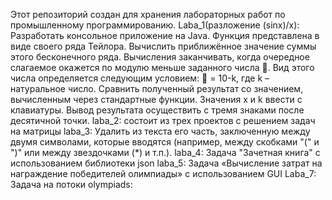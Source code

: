 Этот репозиторий создан для хранения лабораторных работ по промышленному программированию.
Laba_1(разложение (sinx)/x): Разработать консольное приложение на Java.
Функция представлена в виде своего ряда Тейлора. Вычислить приближённое значение суммы
этого бесконечного ряда. Вычисления заканчивать, когда очередное слагаемое окажется по
модулю меньше заданного числа . Вид этого числа определяется следующим условием:
 = 10-k, где k – натуральное число.
Сравнить полученный результат со значением, вычисленным через стандартные функции.
Значения x и k ввести с клавиатуры.
Вывод результата осуществить с тремя знаками после десятичной точки.
laba_2: состоит из трех проектов с решением задач на матрицы
laba_3: Удалить из текста его часть, заключенную между двумя символами, которые вводятся
(например, между скобками "(" и ")" или между звездочками (*) и т.п.).
laba_4: Задача "Зачетная книга" с использованием библиотеки json
laba_5: Задача «Вычисление затрат на награждение победителей олимпиады» с использованием GUI
Laba_7: Задача на потоки 
olympiads: 
